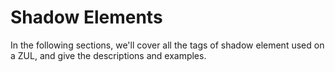 # Shadow Elements
In the following sections, we'll cover all the tags of shadow element used on a ZUL, and give the descriptions and examples.
